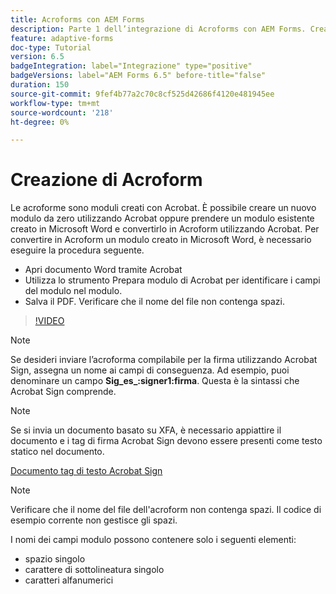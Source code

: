 ```yaml
---
title: Acroforms con AEM Forms
description: Parte 1 dell’integrazione di Acroforms con AEM Forms. Creazione di un modulo adattivo tramite Acroform e unione dei dati per ottenere un PDF.
feature: adaptive-forms
doc-type: Tutorial
version: 6.5
badgeIntegration: label="Integrazione" type="positive"
badgeVersions: label="AEM Forms 6.5" before-title="false"
duration: 150
source-git-commit: 9fef4b77a2c70c8cf525d42686f4120e481945ee
workflow-type: tm+mt
source-wordcount: '218'
ht-degree: 0%

---
```



# Creazione di Acroform

Le acroforme sono moduli creati con Acrobat. È possibile creare un nuovo modulo da zero utilizzando Acrobat oppure prendere un modulo esistente creato in Microsoft Word e convertirlo in Acroform utilizzando Acrobat. Per convertire in Acroform un modulo creato in Microsoft Word, è necessario eseguire la procedura seguente.

* Apri documento Word tramite Acrobat
* Utilizza lo strumento Prepara modulo di Acrobat per identificare i campi del modulo nel modulo.
* Salva il PDF. Verificare che il nome del file non contenga spazi.


>[!VIDEO](https://video.tv.adobe.com/v/22575?quality=12&learn=on)

>[!NOTE]
>
>Se desideri inviare l’acroforma compilabile per la firma utilizzando Acrobat Sign, assegna un nome ai campi di conseguenza. Ad esempio, puoi denominare un campo **Sig_es_:signer1:firma**. Questa è la sintassi che Acrobat Sign comprende.

>[!NOTE]
>
>Se si invia un documento basato su XFA, è necessario appiattire il documento e i tag di firma Acrobat Sign devono essere presenti come testo statico nel documento.

[Documento tag di testo Acrobat Sign](https://helpx.adobe.com/sign/using/text-tag.html)

>[!NOTE]
>
>Verificare che il nome del file dell&#39;acroform non contenga spazi. Il codice di esempio corrente non gestisce gli spazi.
>
>I nomi dei campi modulo possono contenere solo i seguenti elementi:
>
>* spazio singolo
>* carattere di sottolineatura singolo
>* caratteri alfanumerici
